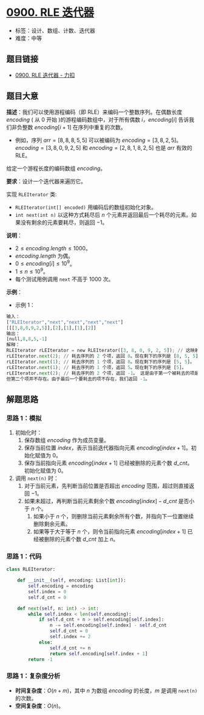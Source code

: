 # [0900. RLE 迭代器](https://leetcode.cn/problems/rle-iterator/)

- 标签：设计、数组、计数、迭代器
- 难度：中等

## 题目链接

- [0900. RLE 迭代器 - 力扣](https://leetcode.cn/problems/rle-iterator/)

## 题目大意

**描述**：我们可以使用游程编码（即 RLE）来编码一个整数序列。在偶数长度 $encoding$ ( 从 $0$ 开始 )的游程编码数组中，对于所有偶数 $i$，$encoding[i]$ 告诉我们非负整数 $encoding[i + 1]$ 在序列中重复的次数。

- 例如，序列 $arr = [8,8,8,5,5]$ 可以被编码为 $encoding =[3,8,2,5]$。$encoding =[3,8,0,9,2,5]$ 和 $encoding =[2,8,1,8,2,5]$ 也是 $arr$ 有效的 RLE。

给定一个游程长度的编码数组 $encoding$。

**要求**：设计一个迭代器来遍历它。

实现 `RLEIterator` 类:

- `RLEIterator(int[] encoded)` 用编码后的数组初始化对象。
- `int next(int n)` 以这种方式耗尽后 $n$ 个元素并返回最后一个耗尽的元素。如果没有剩余的元素要耗尽，则返回 $-1$。

**说明**：

- $2 \le encoding.length \le 1000$。
- $encoding.length$ 为偶。
- $0 \le encoding[i] \le 10^9$。
- $1 \le n \le 10^9$。
- 每个测试用例调用 `next` 不高于 $1000$ 次。

**示例**：

- 示例 1：

```python
输入：
["RLEIterator","next","next","next","next"]
[[[3,8,0,9,2,5]],[2],[1],[1],[2]]
输出：
[null,8,8,5,-1]
解释：
RLEIterator rLEIterator = new RLEIterator([3, 8, 0, 9, 2, 5]); // 这映射到序列 [8,8,8,5,5]。
rLEIterator.next(2); // 耗去序列的 2 个项，返回 8。现在剩下的序列是 [8, 5, 5]。
rLEIterator.next(1); // 耗去序列的 1 个项，返回 8。现在剩下的序列是 [5, 5]。
rLEIterator.next(1); // 耗去序列的 1 个项，返回 5。现在剩下的序列是 [5]。
rLEIterator.next(2); // 耗去序列的 2 个项，返回 -1。 这是由于第一个被耗去的项是 5，
但第二个项并不存在。由于最后一个要耗去的项不存在，我们返回 -1。
```

## 解题思路

### 思路 1：模拟

1. 初始化时：
   1. 保存数组 $encoding$ 作为成员变量。
   2. 保存当前位置 $index$，表示当前迭代器指向元素 $encoding[index + 1]$。初始化赋值为 $0$。
   3. 保存当前指向元素 $encoding[index + 1]$ 已经被删除的元素个数 $d\_cnt$。初始化赋值为 $0$。
2. 调用 `next(n)` 时：
   1. 对于当前元素，先判断当前位置是否超出 $encoding$ 范围，超过则直接返回 $-1$。
   2. 如果未超过，再判断当前元素剩余个数 $encoding[index] - d\_cnt$ 是否小于 $n$ 个。
      1. 如果小于 $n$ 个，则删除当前元素剩余所有个数，并指向下一位置继续删除剩余元素。
      2. 如果等于大于等于 $n$ 个，则令当前指向元素 $encoding[index + 1]$ 已经被删除的元素个数 $d\_cnt$ 加上 $n$。

### 思路 1：代码

```Python
class RLEIterator:

    def __init__(self, encoding: List[int]):
        self.encoding = encoding
        self.index = 0
        self.d_cnt = 0

    def next(self, n: int) -> int:
        while self.index < len(self.encoding):
            if self.d_cnt + n > self.encoding[self.index]:
                n -= self.encoding[self.index] - self.d_cnt
                self.d_cnt = 0
                self.index += 2
            else:
                self.d_cnt += n
                return self.encoding[self.index + 1]
        return -1
```

### 思路 1：复杂度分析

- **时间复杂度**：$O(n + m)$，其中 $n$ 为数组 $encoding$ 的长度，$m$ 是调用 `next(n)` 的次数。
- **空间复杂度**：$O(n)$。

